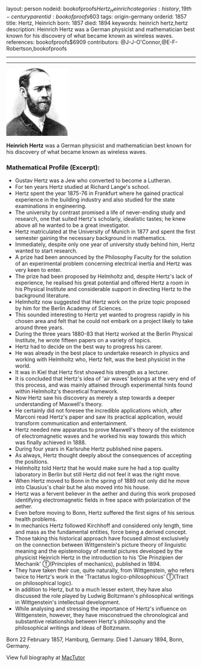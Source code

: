 layout: person
nodeid: bookofproofs$Hertz_Heinrich
categories: history,19th-century
parentid: bookofproofs$603
tags: origin-germany
orderid: 1857
title: Hertz, Heinrich
born: 1857
died: 1894
keywords: heinrich hertz,hertz
description: Heinrich Hertz was a German physicist and mathematician best known for his discovery of what became known as wireless waves.
references: bookofproofs$6909
contributors: @J-J-O'Connor,@E-F-Robertson,bookofproofs

---



---

![Hertz_Heinrich.jpg](https://github.com/bookofproofs/bookofproofs.github.io/blob/main/_sources/_assets/images/portraits/Hertz_Heinrich.jpg?raw=true)

**Heinrich Hertz** was a German physicist and mathematician best known for his discovery of what became known as wireless waves.

### Mathematical Profile (Excerpt):
* Gustav Hertz was a Jew who converted to become a Lutheran.
* For ten years Hertz studied at Richard Lange's school.
* Hertz spent the year 1875-76 in Frankfurt where he gained practical experience in the building industry and also studied for the state examinations in engineering.
* The university by contrast promised a life of never-ending study and research, one that suited Hertz's scholarly, idealistic tastes; he knew above all he wanted to be a great investigator.
* Hertz matriculated at the University of Munich in 1877 and spent the first semester gaining the necessary background in mathematics.
* Immediately, despite only one year of university study behind him, Hertz wanted to start research.
* A prize had been announced by the Philosophy Faculty for the solution of an experimental problem concerning electrical inertia and Hertz was very keen to enter.
* The prize had been proposed by Helmholtz and, despite Hertz's lack of experience, he realised his great potential and offered Hertz a room in his Physical Institute and considerable support in directing Hertz to the background literature.
* Helmholtz now suggested that Hertz work on the prize topic proposed by him for the Berlin Academy of Sciences.
* This sounded interesting to Hertz yet wanted to progress rapidly in his chosen area and felt that he could not embark on a project likely to take around three years.
* During the three years 1880-83 that Hertz worked at the Berlin Physical Institute, he wrote fifteen papers on a variety of topics.
* Hertz had to decide on the best way to progress his career.
* He was already in the best place to undertake research in physics and working with Helmholtz who, Hertz felt, was the best physicist in the world.
* It was in Kiel that Hertz first showed his strength as a lecturer.
* It is concluded that Hertz's idea of 'air waves' belongs at the very end of this process, and was mainly attained through experimental hints found within Helmholtz's theoretical framework.
* Now Hertz saw his discovery as merely a step towards a deeper understanding of Maxwell's theory.
* He certainly did not foresee the incredible applications which, after Marconi read Hertz's paper and saw its practical application, would transform communication and entertainment.
* Hertz needed new apparatus to prove Maxwell's theory of the existence of electromagnetic waves and he worked his way towards this which was finally achieved in 1888.
* During four years in Karlsruhe Hertz published nine papers.
* As always, Hertz thought deeply about the consequences of accepting the positions.
* Helmholtz told Hertz that he would make sure he had a top quality laboratory in Berlin but still Hertz did not feel it was the right move.
* When Hertz moved to Bonn in the spring of 1889 not only did he move into Clausius's chair but he also moved into his house.
* Hertz was a fervent believer in the aether and during this work proposed identifying electromagnetic fields in free space with polarization of the aether.
* Even before moving to Bonn, Hertz suffered the first signs of his serious health problems.
* In mechanics Hertz followed Kirchhoff and considered only length, time and mass as the fundamental entities, force being a derived concept.
* Those taking this historical approach have focused almost exclusively on the connection between Wittgenstein's picture theory of linguistic meaning and the epistemology of mental pictures developed by the physicist Heinrich Hertz in the introduction to his 'Die Prinzipien der Mechanik' Ⓣ(Principles of mechanics), published in 1894.
* They have taken their cue, quite naturally, from Wittgenstein, who refers twice to Hertz's work in the 'Tractatus logico-philosophicus' Ⓣ(Tract on philosophical logic).
* In addition to Hertz, but to a much lesser extent, they have also discussed the role played by Ludwig Boltzmann's philosophical writings in Wittgenstein's intellectual development.
* While analysing and stressing the importance of Hertz's influence on Wittgenstein, however, they have misconstrued the chronological and substantive relationship between Hertz's philosophy and the philosophical writings and ideas of Boltzmann.

Born 22 February 1857, Hamburg, Germany. Died 1 January 1894, Bonn, Germany.

View full biography at [MacTutor](https://mathshistory.st-andrews.ac.uk/Biographies/Hertz_Heinrich/)
